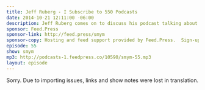 ```yaml
---
title: Jeff Ruberg - I Subscribe to 550 Podcasts
date: 2014-10-21 12:11:00 -06:00
description: Jeff Ruberg comes on to discuss his podcast talking about Digimon. He discusses podcasting in a niche topic, using Jekyll and Auphonic to publish his episodes and how he edits and produces each show.
sponsor: Feed.Press
sponsor-link: http://feed.press/smym
sponsor-copy: Hosting and feed support provided by Feed.Press.  Sign-up today and try FeedPress on a 14 day trial (no contracts or commitments). Use promo code "smym" during checkout to get 10% off your first year.
episode: 55
show: smym
mp3: http://podcasts-1.feedpress.co/10590/smym-55.mp3
layout: episode
---
```


Sorry. Due to importing issues, links and show notes were lost in translation.
